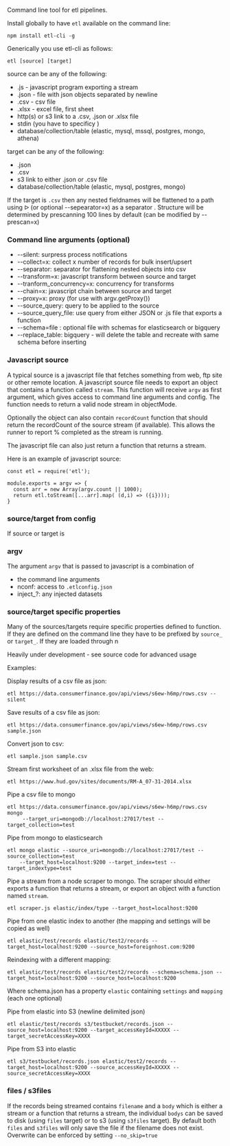 Command line tool for etl pipelines.

Install globally to have `etl` available on the command line:
```
npm install etl-cli -g
```

Generically you use etl-cli as follows:

```
etl [source] [target]
```

source can be any of the following:
* .js  - javascript program exporting a stream
* .json - file with json objects separated by newline
* .csv - csv file
* .xlsx - excel file, first sheet
* http(s) or s3 link to a .csv, .json or .xlsx file
* stdin (you have to specificy )
* database/collection/table (elastic, mysql, mssql, postgres, mongo, athena)

target can be any of the following:
* .json
* .csv
* s3 link to either .json or .csv file
* database/collection/table (elastic, mysql, postgres, mongo)

If the target is `.csv` then any nested fieldnames will be flattened to a path using ᐅ (or optional --sepearator=x) as a separator .   Structure will be determined by prescanning 100 lines by default (can be modified by --prescan=x)

### Command line arguments (optional)

* --silent: surpress process notifications
* --collect=x: collect x number of records for bulk insert/upsert
* --separator: separator for flattening nested objects into csv
* --transform=x: javascript transform between source and target
* --tranform_concurrency=x: concurrency for transforms
* --chain=x: javascript chain between source and target
* --proxy=x: proxy (for use with argv.getProxy())
* --source_query: query to be applied to the source
* --source_query_file: use query from either JSON or .js file that exports a function
* --schema=file : optional file with schemas for elasticsearch or bigquery
* --replace_table: bigquery - will delete the table and recreate with same schema before inserting


### Javascript source

A typical source is a javascript file that fetches something from web, ftp site or other remote location. A javascript source file needs to export an object that contains a function called `stream`.  This function will receive `argv` as first argument, which gives access to command line arguments and config.  The function needs to return a valid node stream in objectMode.

Optionally the object can also contain `recordCount` function that should return the recordCount of the source stream (if available).  This allows the runner to report % completed as the stream is running.

The javascript file can also just return a function that returns a stream.

Here is an example of javascript source:

```
const etl = require('etl');

module.exports = argv => {
  const arr = new Array(argv.count || 1000);
  return etl.toStream([...arr].map( (d,i) => ({i})));
}
```


### source/target from config

If source or target is


### argv

The argument `argv` that is passed to javascript is a combination of
* the command line arguments
* nconf:  access to `.etlconfig.json`
* inject_?: any injected datasets

### source/target specific properties

Many of the sources/targets require specific properties defined to function.   If they are defined on the command line they have to be prefixed by `source_` or `target_`.    If they are loaded through n




Heavily under development - see source code for advanced usage 

Examples:

Display results of a csv file as json:

```
etl https://data.consumerfinance.gov/api/views/s6ew-h6mp/rows.csv --silent
```

Save results of a csv file as json:
```
etl https://data.consumerfinance.gov/api/views/s6ew-h6mp/rows.csv sample.json
```

Convert json to csv:
```
etl sample.json sample.csv
```

Stream first worksheet of an .xlsx file from the web:
```
etl https://www.hud.gov/sites/documents/RM-A_07-31-2014.xlsx
```

Pipe a csv file to mongo
```
etl https://data.consumerfinance.gov/api/views/s6ew-h6mp/rows.csv mongo 
     --target_uri=mongodb://localhost:27017/test --target_collection=test
```

Pipe from mongo to elasticsearch
```
etl mongo elastic --source_uri=mongodb://localhost:27017/test --source_collection=test 
    --target_host=localhost:9200 --target_index=test --target_indextype=test
``` 

Pipe a stream from a node scraper to mongo.   The scraper should either exports a function that returns a stream, or export an object with a function named `stream`.

```
etl scraper.js elastic/index/type --target_host=localhost:9200
```


Pipe from one elastic index to another (the mapping and settings will be copied as well)
```
etl elastic/test/records elastic/test2/records --target_host=localhost:9200 --source_host=foreignhost.com:9200
```

Reindexing with a different mapping:  
```
etl elastic/test/records elastic/test2/records --schema=schema.json --target_host=localhost:9200 --source_host=localhost:9200
```
Where schema.json has a property `elastic` containing  `settings` and `mapping` (each one optional)

Pipe from elastic into S3 (newline delimited json)
```
etl elastic/test/records s3/testbucket/records.json --source_host=localhost:9200 --target_accessKeyId=XXXXX --target_secretAccessKey=XXXX
```
Pipe from S3 into elastic
```
etl s3/testbucket/records.json elastic/test2/records --target_host=localhost:9200 --source_accessKeyId=XXXXX --source_secretAccessKey=XXXX
```

### files / s3files
If the records being streamed contains `filename` and a `body` which is either a stream or a function that returns a stream, the individual `bodys` can be saved to disk (using `files` target) or to s3 (using `s3files` target).  By default both `files` and `s3files` will only save the file if the filename does not exist.  Overwrite can be enforced by setting `--no_skip=true`